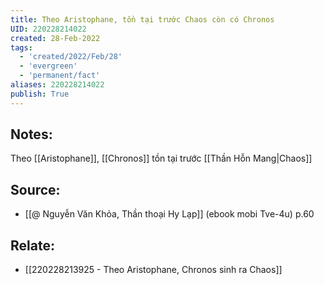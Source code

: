 ```yaml
---
title: Theo Aristophane, tồn tại trước Chaos còn có Chronos
UID: 220228214022
created: 28-Feb-2022
tags:
  - 'created/2022/Feb/28'
  - 'evergreen'
  - 'permanent/fact'
aliases: 220228214022
publish: True
---
```

## Notes:
Theo [[Aristophane]], [[Chronos]] tồn tại trước [[Thần Hỗn Mang|Chaos]]

## Source:
- [[@ Nguyễn Văn Khỏa, Thần thoại Hy Lạp]] (ebook mobi Tve-4u) p.60

## Relate:
- [[220228213925 - Theo Aristophane, Chronos sinh ra Chaos]]
